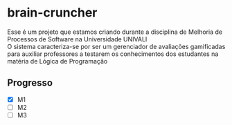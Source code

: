 # brain-cruncher
Esse é um projeto que estamos criando durante a disciplina de Melhoria de Processos de Software na Universidade UNIVALI<br>
O sistema caracteriza-se por ser um gerenciador de avaliações gamificadas para auxiliar professores a testarem os conhecimentos dos estudantes na matéria de Lógica de Programação<br>
## Progresso
- [x] M1<br>
- [ ] M2<br>
- [ ] M3<br>
